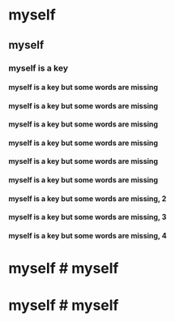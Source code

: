 # myself
## myself
### myself is a key
#### myself is a key but some words are missing
#### myself is a key but some words are missing
#### myself is a key but some words are missing
#### myself is a key but some words are missing
#### myself is a key but some words are missing 
#### myself is a key but some words are missing

#### myself is a key but some words are missing, 2
#### myself is a key but some words are missing, 3
#### myself is a key but some words are missing, 4
# myself # myself 

# myself # myself 
